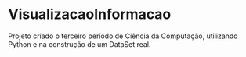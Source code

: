 # VisualizacaoInformacao

Projeto criado o terceiro período de Ciência da Computação, utilizando Python e na construção de um DataSet real.
